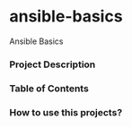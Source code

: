 # ansible-basics
Ansible Basics

### Project Description 

### Table of Contents

### How to use this projects?
